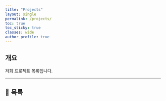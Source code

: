 ```yaml
---
title: "Projects"
layout: single
permalink: /projects/
toc: true
toc_sticky: true
classes: wide
author_profile: true
---
```


## 개요

저희 프로젝트 목록입니다. 

---

## 📄 목록

